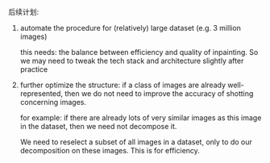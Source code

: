 后续计划: 

1. automate the procedure for (relatively) large dataset (e.g. 3 million images)

   this needs: the balance between efficiency and quality of inpainting. So we may need to tweak the tech stack and architecture slightly after practice

2. further optimize the structure: if a class of images are already well-represented, then we do not need to improve the accuracy of shotting concerning images.

   for example: if there are already lots of very similar images as this image in the dataset, then we need not decompose it.

   We need to reselect a subset of all images in a dataset, only to do our decomposition on these images. This is for efficiency.